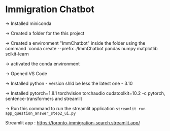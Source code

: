 # Immigration Chatbot

-> Installed miniconda

-> Created a folder for the this project

-> Created a environment "ImmChatbot" inside the folder using the command `conda create --prefix ./ImmChatbot pandas numpy matplotlib scikit-learn

-> activated the conda environment

-> Opened VS Code

-> Installed python - version shld be less the latest one - 3.10

-> Installed pytorch=1.8.1 torchvision torchaudio cudatoolkit=10.2 -c pytorch, sentence-transformers and streamlit

-> Run this command to run the streamlit application `streamlit run app_question_answer_step2_ui.py`


Streamlit app : https://toronto-immigration-search.streamlit.app/
